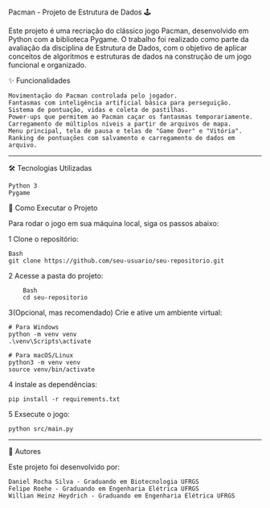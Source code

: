 Pacman - Projeto de Estrutura de Dados 🕹️

Este projeto é uma recriação do clássico jogo Pacman, desenvolvido em Python com a biblioteca Pygame. O trabalho foi realizado como parte da avaliação da disciplina de Estrutura de Dados, com o objetivo de aplicar conceitos de algoritmos e estruturas de dados na construção de um jogo funcional e organizado.

✨ Funcionalidades

    Movimentação do Pacman controlada pelo jogador.
    Fantasmas com inteligência artificial básica para perseguição.
    Sistema de pontuação, vidas e coleta de pastilhas.
    Power-ups que permitem ao Pacman caçar os fantasmas temporariamente.
    Carregamento de múltiplos níveis a partir de arquivos de mapa.
    Menu principal, tela de pausa e telas de "Game Over" e "Vitória".
    Ranking de pontuações com salvamento e carregamento de dados em arquivo.

---

🛠️ Tecnologias Utilizadas

    Python 3
    Pygame


  🚀 Como Executar o Projeto

Para rodar o jogo em sua máquina local, siga os passos abaixo:

  1 Clone o repositório:
    
    Bash
    git clone https://github.com/seu-usuario/seu-repositorio.git

  2 Acesse a pasta do projeto:
  
        Bash
        cd seu-repositorio

  3(Opcional, mas recomendado) Crie e ative um ambiente virtual:

    # Para Windows
    python -m venv venv
    .\venv\Scripts\activate
    
    # Para macOS/Linux
    python3 -m venv venv
    source venv/bin/activate

4 instale as dependências:

    pip install -r requirements.txt

5 Exsecute o jogo:

    python src/main.py
  

---

👥 Autores

Este projeto foi desenvolvido por:

    Daniel Rocha Silva - Graduando em Biotecnologia UFRGS
    Felipe Roehe - Graduando em Engenharia Elétrica UFRGS
    Willian Heinz Heydrich - Graduando em Engenharia Elétrica UFRGS

    
